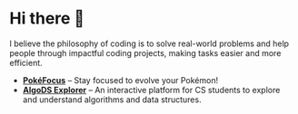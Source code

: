 # Hi there 👋  

I believe the philosophy of coding is to solve real-world problems and help people through impactful coding projects, making tasks easier and more efficient.  

- **[PokéFocus](https://poke-focus.vercel.app/)** – Stay focused to evolve your Pokémon!
- **[AlgoDS Explorer](https://algods-explorer.vercel.app/)** – An interactive platform for CS students to explore and understand algorithms and data structures.  
